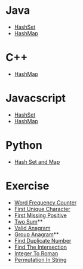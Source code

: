 # Java 
- [HashSet](https://youtu.be/eJiGN1h8XzM?si=G9yGIlQV2tEZEllU)
- [HashMap](https://youtu.be/WeF3_nk-UqY?si=PMbk2Yo_frqRCBy3)

# C++
- [HashMap](https://youtu.be/7mUKGHznpfg?si=VbpMR7dggKMee_3G)

# Javacscript
- [HashSet](https://youtu.be/GJ3b5mw-ln0?si=CYJbHlsKu9I11cE_)
- [HashMap](https://youtu.be/l0YL3x8ggdo?si=Ilq-x2NGVCED1VEE)

# Python
- [Hash Set and Map](https://youtu.be/APAbRkrqDVI?si=IZmqRKxg3m0fDDug)

# Exercise
- [Word Frequency Counter](https://www.geeksforgeeks.org/calculate-the-frequency-of-each-word-in-the-given-string/)
- [First Unique Character](https://leetcode.com/problems/first-unique-character-in-a-string/)
- [First Missing Positive](https://leetcode.com/problems/first-missing-positive/description/)
- [Two Sum](https://leetcode.com/problems/two-sum/description/)**
- [Valid Anagram](https://leetcode.com/problems/valid-anagram/)
- [Group Anagram](https://www.geeksforgeeks.org/given-a-sequence-of-words-print-all-anagrams-together/)**
- [Find Duplicate Number](https://leetcode.com/problems/find-the-duplicate-number/)
- [Find The Intersection](https://leetcode.com/problems/intersection-of-two-arrays/description/)
- [Integer To Roman](https://leetcode.com/problems/integer-to-roman/description/)
- [Permutation In String](https://leetcode.com/problems/permutation-in-string/description/)

